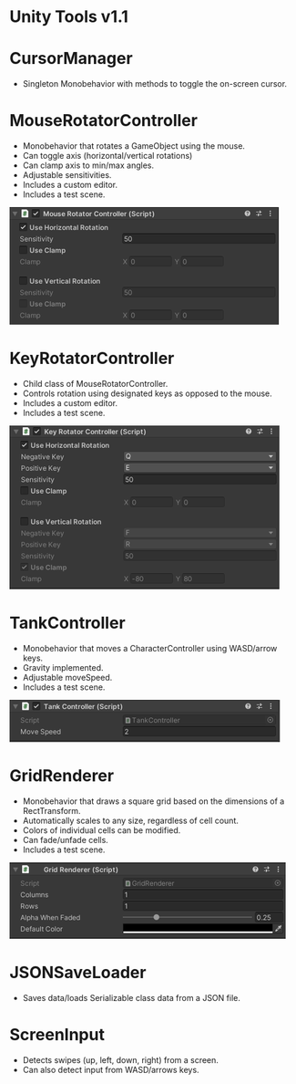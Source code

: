 # Unity Tools v1.1

# CursorManager

- Singleton Monobehavior with methods to toggle the on-screen cursor.

# MouseRotatorController

- Monobehavior that rotates a GameObject using the mouse.
- Can toggle axis (horizontal/vertical rotations)
- Can clamp axis to min/max angles.
- Adjustable sensitivities.
- Includes a custom editor.
- Includes a test scene.

![alt text](https://github.com/JustinDLlacuna/unity-tools/blob/v1.1/Assets/Screenshots/MouseRotatorControllerEditor.png?raw=true)

# KeyRotatorController

- Child class of MouseRotatorController.
- Controls rotation using designated keys as opposed to the mouse.
- Includes a custom editor.
- Includes a test scene.

![alt text](https://github.com/JustinDLlacuna/unity-tools/blob/v1.1/Assets/Screenshots/KeyRotatorControllerEditor.png?raw=true)

# TankController

- Monobehavior that moves a CharacterController using WASD/arrow keys.
- Gravity implemented. 
- Adjustable moveSpeed.
- Includes a test scene.

![alt text](https://github.com/JustinDLlacuna/unity-tools/blob/v1.1/Assets/Screenshots/TankControllerEditor.png?raw=true)

# GridRenderer

- Monobehavior that draws a square grid based on the dimensions of a RectTransform.
- Automatically scales to any size, regardless of cell count.
- Colors of individual cells can be modified.
- Can fade/unfade cells.
- Includes a test scene.

![alt text](https://github.com/JustinDLlacuna/unity-tools/blob/v1.1/Assets/Screenshots/GridRendererEditor.png?raw=true)

# JSONSaveLoader

- Saves data/loads Serializable class data from a JSON file. 

# ScreenInput

- Detects swipes (up, left, down, right) from a screen.
- Can also detect input from WASD/arrows keys.

